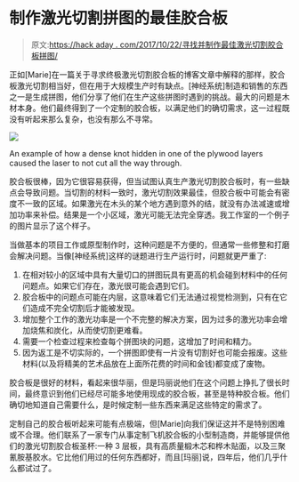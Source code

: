 # 制作激光切割拼图的最佳胶合板

> 原文:[https://hack aday . com/2017/10/22/寻找并制作最佳激光切割胶合板拼图/](https://hackaday.com/2017/10/22/seeking-and-making-the-best-plywood-for-laser-cutting-puzzles/)

正如[Marie]在一篇关于寻求终极激光切割胶合板的博客文章中解释的那样，胶合板激光切割相当好，但在用于大规模生产时有缺点。[神经系统]制造和销售的东西之一是生成拼图，他们分享了他们在生产这些拼图时遇到的挑战。最大的问题是木材本身。他们最终得到了一个定制的胶合板，以满足他们的确切需求，这一过程既没有听起来那么复杂，也没有那么不寻常。

![](../Images/804d91e2d51ab251bfb5cf77de61c50e.png)

An example of how a dense knot hidden in one of the plywood layers caused the laser to not cut all the way through.

胶合板很棒，因为它很容易获得，但当试图认真生产激光切割胶合板时，有一些缺点会导致问题。当切割的材料一致时，激光切割效果最佳，但胶合板中可能会有密度不一致的区域。如果激光在木头的某个地方遇到意外的结，就没有办法减速或增加功率来补偿。结果是一个小区域，激光可能无法完全穿透。我工作室的一个例子的图片显示了这个样子。

当做基本的项目工作或原型制作时，这种问题是不方便的，但通常一些修整和打磨会解决问题。当像[神经系统]这样的谜题进行生产运行时，问题就更严重了:

1.  在相对较小的区域中具有大量切口的拼图玩具有更高的机会碰到材料中的任何问题点。如果它们存在，激光很可能会遇到它们。
2.  胶合板中的问题点可能在内层，这意味着它们无法通过视觉检测到，只有在它们造成不完全切割后才能被发现。
3.  增加整个工作的激光功率是一个不完整的解决方案，因为过多的激光功率会增加烧焦和炭化，从而使切割更难看。
4.  需要一个检查过程来检查每个拼图块的问题，这增加了时间和精力。
5.  因为返工是不切实际的，一个拼图即使有一片没有切割好也可能会报废。这些材料(以及将精美的艺术品放在上面所花费的时间和金钱)都变成了废物。

胶合板是很好的材料，看起来很华丽，但是玛丽说他们在这个问题上挣扎了很长时间，最终意识到他们已经尽可能多地使用现成的胶合板，甚至是特种胶合板。他们确切地知道自己需要什么，是时候定制一些东西来满足这些特定的需求了。

定制自己的胶合板听起来可能有点极端，但[Marie]向我们保证这并不是特别困难或不合理。他们联系了一家专门从事定制飞机胶合板的小型制造商，并能够提供他们的激光切割胶合板圣杯:一种 3 层板，具有高质量椴木芯和桦木贴面，以及三聚氰胺基胶水。它比他们用过的任何东西都好，而且[玛丽]说，四年后，他们几乎什么都试过了。
